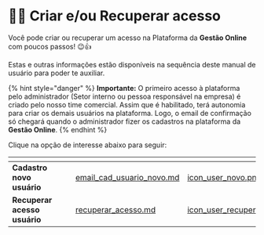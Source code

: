 # 👨‍🏫 Criar e/ou Recuperar acesso

Você pode criar ou recuperar um acesso na Plataforma da **Gestão Online** com poucos passos! 😉👍

Estas e outras informações estão disponíveis na sequência deste manual de usuário para poder te auxiliar.

{% hint style="danger" %}
**Importante:** O primeiro acesso à plataforma pelo administrador (Setor interno ou pessoa responsável na empresa) é criado pelo nosso time comercial. Assim que é habilitado, terá autonomia para criar os demais usuários na plataforma. Logo, o email de confirmação só chegará quando o administrador fizer os cadastros na plataforma da **Gestão Online**.
{% endhint %}

Clique na opção de interesse abaixo para seguir:

<table data-view="cards">
    <thead>
        <tr>
            <th></th>
            <th></th>
            <th></th>
            <th data-hidden data-card-target data-type="content-ref"></th>
            <th data-hidden data-card-cover data-type="files"></th>
        </tr>
    </thead>
        <tbody>
            <tr>
                <td>
                    <strong>Cadastro novo usuário</strong>
                </td>
                <td></td>
                <td></td>
                <td>
                    <a href="/erp-v2/criar_recuperar_acesso/email_cad_usuario_novo.md">email_cad_usuario_novo.md</a>
                </td>
                <td>
                    <a href="/erp-v2/assets/icon_user_novo.png">icon_user_novo.png</a>
                </td>
            </tr>
            <tr>
                <td>
                    <strong>Recuperar acesso usuário</strong>
                </td>
                <td></td>
                <td></td>
                <td>
                    <a href="/erp-v2/criar_recuperar_acesso/recuperar_acesso.md">recuperar_acesso.md</a>
                </td>
                <td>
                    <a href="/erp-v2/assets/icon_user_recupera.png">icon_user_recupera.png</a>
                </td>
            </tr>
        </tbody>
</table>